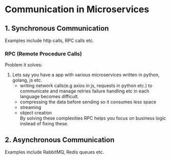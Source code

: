 # Communication in Microservices

## 1. Synchronous Communication

Examples include http calls, RPC calls etc.

### RPC (Remote Procedure Calls)

Problem it solves:

1. Lets say you have a app with various microservices written in python, golang, js etc.
   - writing network calls(e.g axios in js, requests in python etc.) to communicate and manage retries failure handling etc in each language becomes difficult.
   - compressing the data before sending so it consumes less space
   - streaming
   - object creation  
     By solving these complexities RPC helps you focus on business logic instead of fixing these.

## 2. Asynchronous Communication

Examples include RabbitMQ, Redis queues etc.
